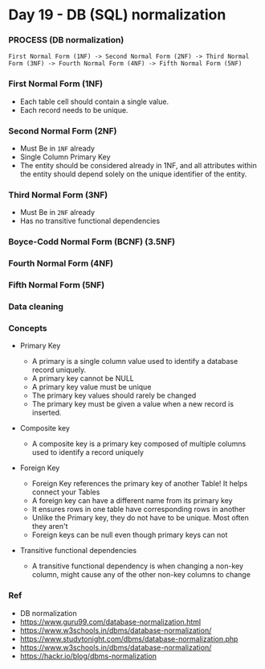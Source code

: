 # Day 19 - DB (SQL) normalization

### PROCESS (DB normalization) 
```
First Normal Form (1NF) -> Second Normal Form (2NF) -> Third Normal Form (3NF) -> Fourth Normal Form (4NF) -> Fifth Normal Form (5NF)
```
### First Normal Form (1NF)
- Each table cell should contain a single value.
- Each record needs to be unique.

### Second Normal Form (2NF)
- Must Be in `1NF` already
- Single Column Primary Key
- The entity should be considered already in 1NF, and all attributes within the entity should depend solely on the unique identifier of the entity.

### Third Normal Form (3NF)
- Must Be in `2NF` already
- Has no transitive functional dependencies

### Boyce-Codd Normal Form (BCNF) (3.5NF)

### Fourth Normal Form (4NF) 

### Fifth Normal Form (5NF)

### Data cleaning

### Concepts 
- Primary Key
    - A primary is a single column value used to identify a database record uniquely.
    - A primary key cannot be NULL
    - A primary key value must be unique
    - The primary key values should rarely be changed
    - The primary key must be given a value when a new record is inserted.

- Composite key 
    - A composite key is a primary key composed of multiple columns used to identify a record uniquely

- Foreign Key
    - Foreign Key references the primary key of another Table! It helps connect your Tables
    - A foreign key can have a different name from its primary key
    - It ensures rows in one table have corresponding rows in another
    - Unlike the Primary key, they do not have to be unique. Most often they aren't
    - Foreign keys can be null even though primary keys can not 

- Transitive functional dependencies
    - A transitive functional dependency is when changing a non-key column, might cause any of the other non-key columns to change


### Ref 
- DB normalization
 - https://www.guru99.com/database-normalization.html
 - https://www.w3schools.in/dbms/database-normalization/
 - https://www.studytonight.com/dbms/database-normalization.php
 - https://www.w3schools.in/dbms/database-normalization/
 - https://hackr.io/blog/dbms-normalization

